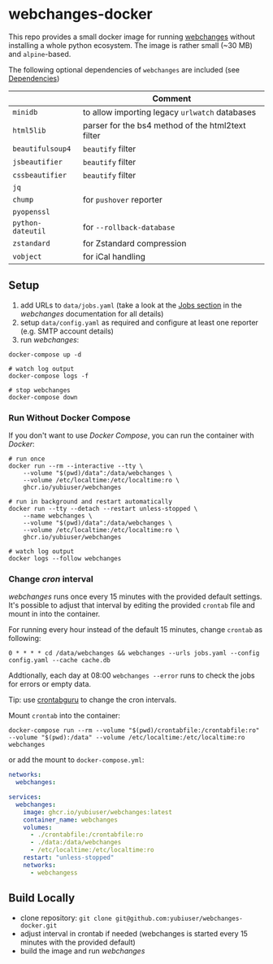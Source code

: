 # webchanges-docker

This repo provides a small docker image for running [webchanges](https://github.com/mborsetti/webchanges) without installing a whole python ecosystem. The image is rather small (~30 MB) and `alpine`-based.

The following optional dependencies of `webchanges` are included (see [Dependencies](https://webchanges.readthedocs.io/en/stable/dependencies.html#dependencies))

|   | Comment  |
|---|---|
| `minidb` | to allow importing legacy `urlwatch` databases |
|  `html5lib` |  parser for the bs4 method of the html2text filter |
| `beautifulsoup4`  |  `beautify` filter |
|  `jsbeautifier` | `beautify` filter  |
|  `cssbeautifier` |  `beautify` filter |
|  `jq` |   |
|  `chump` |  for `pushover` reporter |
|  `pyopenssl` | |
| `python-dateutil` | for `--rollback-database` |
| `zstandard` | for Zstandard compression|
| `vobject` | for iCal handling |


## Setup

1. add URLs to `data/jobs.yaml` (take a look at the [Jobs section](https://webchanges.readthedocs.io/en/stable/jobs.html) in the *webchanges* documentation for all details)
1. setup `data/config.yaml` as required and configure at least one reporter (e.g. SMTP account details)
1. run *webchanges*:

```shell
docker-compose up -d

# watch log output
docker-compose logs -f

# stop webchanges
docker-compose down
```

### Run Without Docker Compose

If you don't want to use *Docker Compose*, you can run the container with *Docker*:

```shell
# run once
docker run --rm --interactive --tty \
    --volume "$(pwd)/data":/data/webchanges \
    --volume /etc/localtime:/etc/localtime:ro \
    ghcr.io/yubiuser/webchanges

# run in background and restart automatically
docker run --tty --detach --restart unless-stopped \
    --name webchanges \
    --volume "$(pwd)/data":/data/webchanges \
    --volume /etc/localtime:/etc/localtime:ro \
    ghcr.io/yubiuser/webchanges

# watch log output
docker logs --follow webchanges
```

### Change *cron* interval

*webchanges* runs once every 15 minutes with the provided default settings. It's possible to adjust that interval by editing the provided `crontab` file and mount in into the container.

For running every hour instead of the default 15 minutes, change `crontab` as following:

```crontab
0 * * * * cd /data/webchanges && webchanges --urls jobs.yaml --config config.yaml --cache cache.db
```

Addtionally, each day at 08:00 `webchanges --error` runs to check the jobs for errors or empty data.

Tip: use [crontabguru](https://crontab.guru/) to change the cron intervals. 

Mount `crontab` into the container:

```shell
docker-compose run --rm --volume "$(pwd)/crontabfile:/crontabfile:ro" --volume "$(pwd):/data" --volume /etc/localtime:/etc/localtime:ro webchanges
```

or add the mount to `docker-compose.yml`:

```yaml
networks:
  webchanges:

services:
  webchanges:
    image: ghcr.io/yubiuser/webchanges:latest
    container_name: webchanges
    volumes:
      - ./crontabfile:/crontabfile:ro
      - ./data:/data/webchanges
      - /etc/localtime:/etc/localtime:ro
    restart: "unless-stopped"
    networks:
      - webchangess
```

## Build Locally

- clone repository: `git clone git@github.com:yubiuser/webchanges-docker.git`
- adjust interval in crontab if needed (webchanges is started every 15 minutes with the provided default)
- build the image and run *webchanges*
